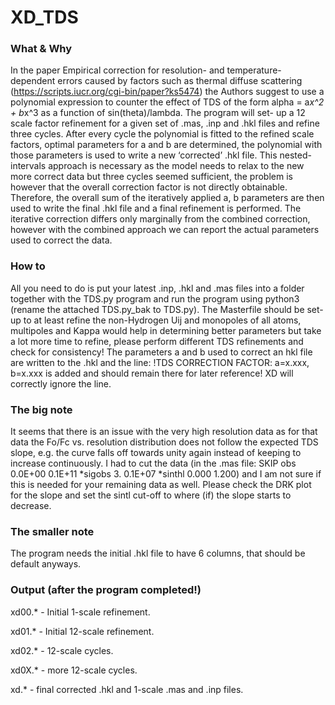# XD_TDS

### What & Why
 In the paper Empirical correction for resolution- and temperature-dependent errors caused by factors such as thermal diffuse scattering (https://scripts.iucr.org/cgi-bin/paper?ks5474) the Authors suggest to use a polynomial expression to counter the effect of TDS of the form alpha = a*x^2 + b*x^3 as a function of sin(theta)/lambda. The program will set- up a 12 scale factor refinement for a given set of .mas, .inp and .hkl files and refine three cycles. After every cycle the polynomial is fitted to the refined scale factors, optimal parameters for a and b are determined, the polynomial with those parameters is used to write a new ‘corrected’ .hkl file. This nested-intervals approach is necessary as the model needs to relax to the new more correct data but three cycles seemed sufficient, the problem is however that the overall correction factor is not directly obtainable. Therefore, the overall sum of the iteratively applied a, b parameters are then used to write the final .hkl file and a final refinement is performed. The iterative correction differs only marginally from the combined correction, however with the combined approach we can report the actual parameters used to correct the data.

### How to
 All you need to do is put your latest .inp, .hkl and .mas files into a folder together with the TDS.py program and run the program using python3 (rename the attached TDS.py_bak to TDS.py).
 The Masterfile should be set-up to at least refine the non-Hydrogen Uij and monopoles of all atoms, multipoles and Kappa would help in determining better parameters but take a lot more time to refine, please perform different TDS refinements and check for consistency! 
 The parameters a and b used to correct an hkl file are written to the .hkl and the line: !TDS CORRECTION FACTOR: a=x.xxx, b=x.xxx
is added and should remain there for later reference! XD will correctly ignore the line.

### The big note
 It seems that there is an issue with the very high resolution data as for that data the Fo/Fc vs. resolution distribution does not follow the expected TDS slope, e.g. the curve  falls off towards unity again instead of keeping to increase continuously. I had to cut the data (in the .mas file: SKIP   obs  0.0E+00 0.1E+11 *sigobs  3. 0.1E+07 *sinthl  0.000  1.200) and I am not sure if this is needed for your remaining data as well. Please check the DRK plot for the slope and set the sintl cut-off to where (if) the slope starts to  decrease.

### The smaller note
 The program needs the initial .hkl file to have 6 columns, that should be default anyways.

### Output (after the program completed!)
 xd00.* - Initial 1-scale refinement.
 
 xd01.* - Initial 12-scale refinement.
 
 xd02.* - 12-scale cycles.
 
 xd0X.* - more 12-scale cycles.
 
 xd.* - final corrected .hkl and 1-scale .mas and .inp files.
